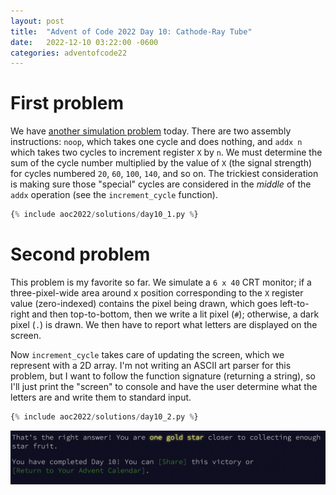 ```yaml
---
layout: post
title:  "Advent of Code 2022 Day 10: Cathode-Ray Tube"
date:   2022-12-10 03:22:00 -0600
categories: adventofcode22
---
```


# First problem
We have [another simulation problem](https://adventofcode.com/2022/day/10) today. There are two assembly instructions: `noop`, which takes one cycle and does nothing, and `addx n` which takes two cycles to increment register `X` by `n`. We must determine the sum of the cycle number multiplied by the value of `X` (the signal strength) for cycles numbered `20`, `60`, `100`, `140`, and so on. The trickiest consideration is making sure those "special" cycles are considered in the *middle* of the `addx` operation (see the `increment_cycle` function).
```python
{% include aoc2022/solutions/day10_1.py %}
```

# Second problem
This problem is my favorite so far. We simulate a `6 x 40` CRT monitor; if a three-pixel-wide area around x position corresponding to the `X` register value (zero-indexed) contains the pixel being drawn, which goes left-to-right and then top-to-bottom, then we write a lit pixel (`#`); otherwise, a dark pixel (`.`) is drawn. We then have to report what letters are displayed on the screen.

Now `increment_cycle` takes care of updating the screen, which we represent with a 2D array. I'm not writing an ASCII art parser for this problem, but I want to follow the function signature (returning a string), so I'll just print the "screen" to console and have the user determine what the letters are and write them to standard input.

```python
{% include aoc2022/solutions/day10_2.py %}
```

![Day 10 victory](/assets/aoc2022/victory10.png)